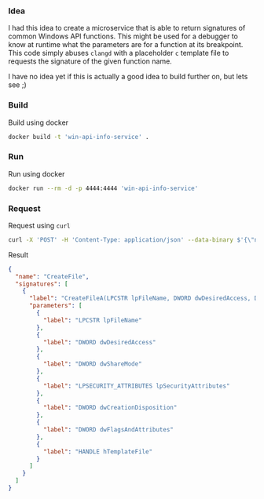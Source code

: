 ### Idea

I had this idea to create a microservice that is able to return signatures of common Windows API functions. This might be used for a debugger to know at runtime what the parameters are for a function at its breakpoint.
This code simply abuses `clangd` with a placeholder `c` template file to requests the signature of the given function name.

I have no idea yet if this is actually a good idea to build further on, but lets see ;)

### Build

Build using docker

```sh
docker build -t 'win-api-info-service' .
```

### Run

Run using docker

```sh
docker run --rm -d -p 4444:4444 'win-api-info-service'
```

### Request

Request using `curl`

```sh
curl -X 'POST' -H 'Content-Type: application/json' --data-binary $'{\"name\":\"CreateFile\"}' http://127.0.0.1:4444/api/signature
```

Result

```json
{
  "name": "CreateFile",
  "signatures": [
    {
      "label": "CreateFileA(LPCSTR lpFileName, DWORD dwDesiredAccess, DWORD dwShareMode, LPSECURITY_ATTRIBUTES lpSecurityAttributes, DWORD dwCreationDisposition, DWORD dwFlagsAndAttributes, HANDLE hTemplateFile) -> HANDLE",
      "parameters": [
        {
          "label": "LPCSTR lpFileName"
        },
        {
          "label": "DWORD dwDesiredAccess"
        },
        {
          "label": "DWORD dwShareMode"
        },
        {
          "label": "LPSECURITY_ATTRIBUTES lpSecurityAttributes"
        },
        {
          "label": "DWORD dwCreationDisposition"
        },
        {
          "label": "DWORD dwFlagsAndAttributes"
        },
        {
          "label": "HANDLE hTemplateFile"
        }
      ]
    }
  ]
}
```